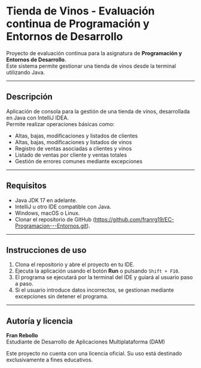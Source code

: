 # Tienda de Vinos - Evaluación continua de Programación y Entornos de Desarrollo

Proyecto de evaluación continua para la asignatura de **Programación y Entornos de Desarrollo**.  
Este sistema permite gestionar una tienda de vinos desde la terminal utilizando Java.

---

## Descripción
Aplicación de consola para la gestión de una tienda de vinos, desarrollada en Java con IntelliJ IDEA.  
Permite realizar operaciones básicas como:
- Altas, bajas, modificaciones y listados de clientes
- Altas, bajas, modificaciones y listados de vinos
- Registro de ventas asociadas a clientes y vinos
- Listado de ventas por cliente y ventas totales
- Gestión de errores comunes mediante excepciones

---

## Requisitos
- Java JDK 17 en adelante.
- IntelliJ u otro IDE compatible con Java.
- Windows, macOS o Linux.
- Clonar el repositorio de GitHub (https://github.com/franrg19/EC-Programacion---Entornos.git).

---

## Instrucciones de uso
1. Clona el repositorio y abre el proyecto en tu IDE.
2. Ejecuta la aplicación usando el botón **Run** o pulsando `Shift + F10`.
3. El programa se ejecutará por la terminal del IDE y guiará al usuario paso a paso.
4. Si el usuario introduce datos incorrectos, se gestionan mediante excepciones sin detener el programa.

---

## Autoría y licencia
**Fran Rebollo**  
Estudiante de Desarrollo de Aplicaciones Multiplataforma (DAM)

Este proyecto no cuenta con una licencia oficial. Su uso está destinado exclusivamente a fines educativos.


